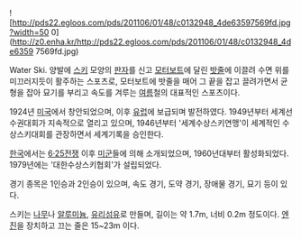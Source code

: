 ![http://pds22.egloos.com/pds/201106/01/48/c0132948_4de63597569fd.jpg?width=50
0](http://z0.enha.kr/http://pds22.egloos.com/pds/201106/01/48/c0132948_4de6359
7569fd.jpg)

Water Ski. 양발에 [스키](%EC%8A%A4%ED%82%A4.md) 모양의
[판자](%ED%8C%90%EC%9E%90.md)를 신고
[모터보트](%EB%AA%A8%ED%84%B0%EB%B3%B4%ED%8A%B8.md)에 달린
[밧줄](%EB%B0%A7%EC%A4%84.md)에 이끌려 수면 위를 미끄러지듯이 활주하는 스포츠로, 모터보트에 밧줄을 매어 그 끝을
잡고 끌려가면서 균형을 잡아 묘기를 부리고 속도를 겨루는 [여름](%EC%97%AC%EB%A6%84.md)철의 대표적인 스포츠이다.

1924년 [미국](%EB%AF%B8%EA%B5%AD.md)에서 창안되었으며, 이후
[유럽](%EC%9C%A0%EB%9F%BD.md)에 보급되며 발전하였다. 1949년부터 세계선수권대회가 지속적으로 열리고 있으며,
1946년부터 '세계수상스키연맹'이 세계적인 수상스키대회를 관장하면서 세계기록을 승인한다.

[한국](%ED%95%9C%EA%B5%AD.md)에서는 [6·25전쟁](6%C2%B725%EC%A0%84%EC%9F%81.md)
이후 [미군](%EB%AF%B8%EA%B5%B0.md)들에 의해 소개되었으며, 1960년대부터 활성화되었다. 1979년에는
'대한수상스키협회'가 설립되었다.

경기 종목은 1인승과 2인승이 있으며, 속도 경기, 도약 경기, 장애물 경기, 묘기 등이 있다.  

스키는 [나무](%EB%82%98%EB%AC%B4.md)나
[알루미늄](%EC%95%8C%EB%A3%A8%EB%AF%B8%EB%8A%84.md),
[유리](%EC%9C%A0%EB%A6%AC.md)[섬유](%EC%84%AC%EC%9C%A0.md)로 만들며, 길이는 약 1.7m,
너비 0.2m 정도이다. [엔진](%EC%97%94%EC%A7%84.md)을 장치하고 끄는 줄은 15~23m 이다.

